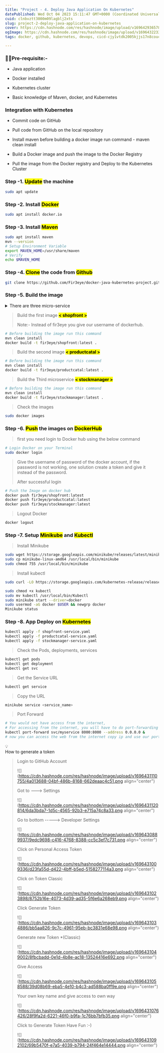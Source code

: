 ```yaml
---
title: "Project - 4. Deploy Java Application On Kubernetes"
datePublished: Wed Oct 04 2023 15:11:47 GMT+0000 (Coordinated Universal Time)
cuid: clnbvztt3000m09lagblj2xts
slug: project-2-deploy-java-application-on-kubernetes
cover: https://cdn.hashnode.com/res/hashnode/image/upload/v1696429365785/fc8c4f60-6a3d-4712-bc00-f01341e12ce7.png
ogImage: https://cdn.hashnode.com/res/hashnode/image/upload/v1696432233454/59e8aee7-fa7b-4bb9-8b6e-a75c2d3e1ecd.png
tags: docker, github, kubernetes, devops, cicd-cjy1vtdk2005kjjs17n8couc3

---
```


### 📢🎡**Pre-requisite:-**

* Java application
    
* Docker installed
    
* Kubernetes cluster
    
* Basic knowledge of Maven, docker, and Kubernetes
    

### **Integration with Kubernetes**

* Commit code on GitHub
    
* Pull code from GitHub on the local repository
    
* Install maven before building a docker image run command - maven clean install
    
* Build a Docker image and push the image to the Docker Registry
    
* Pull the image from the Docker registry and Deploy to the Kubernetes Cluster
    

### Step -1. **<mark>Update</mark>** the machine

```bash
sudo apt update
```

### Step -2. Install **<mark>Docker</mark>**

```bash
sudo apt install docker.io
```

### Step -3. Install **<mark>Maven</mark>**

```bash
sudo apt install maven
mvn --version
# Setup Environment Variable
export MAVEN_HOME=/usr/share/maven
# Verify
echo $MAVEN_HOME
```

### Step -4. **<mark>Clone</mark>** the code from **<mark>Github</mark>**

```bash
git clone https://github.com/Fir3eye/docker-java-kubernetes-project.git
```

### Step -5. Build the image

<details data-node-type="hn-details-summary"><summary>There are three micro-service</summary><div data-type="detailsContent">&lt; shopfront &gt;, &lt; productcatal &gt;, &lt; stockmanager &gt;</div></details>

> Build the first image **<mark>&lt; shopfront &gt;</mark>**
> 
> Note:- Instead of fir3eye you give our username of dockerhub.

```bash
# Before building the image run this command
mvn clean install
docker build -t fir3eye/shopfront:latest .
```

> Build the second image **<mark>&lt; productcatal &gt;</mark>**

```bash
# Before building the image run this command
mvn clean install
docker build -t fir3eye/productcatal:latest .
```

> Build the Third microservice **<mark>&lt; stockmanager &gt;</mark>**

```bash
# Before building the image run this command
mvn clean install
docker build -t fir3eye/stockmanager:latest .
```

> Check the images

```bash
sudo docker images
```

### Step -6. **<mark>Push</mark>** the images on **<mark>DockerHub</mark>**

> first you need login to Docker hub using the below command

```bash
# Login Docker on your Terminal
sudo docker login
```

> Give the username of password of the docker account, if the password is not working, one solution create a token and give it instead of the password.
> 
> After successful login

```bash
# Push the Image on docker hub
docker push fir3eye/shopfront:latest
docker push fir3eye/productcatal:latest 
docker push fir3eye/stockmanager:latest
```

> Logout Docker

```bash
docker logout
```

### Step -7. Setup <mark>Minikube</mark> and **<mark>Kubectl</mark>**

> Install Minikube

```bash
sudo wget https://storage.googleapis.com/minikube/releases/latest/minikube-linux-amd64
sudo cp minikube-linux-amd64 /usr/local/bin/minikube
sudo chmod 755 /usr/local/bin/minikube
```

> Install kubectl

```bash
sudo curl -LO https://storage.googleapis.com/kubernetes-release/release/`curl -s https://storage.googleapis.com/kubernetes-release/release/stable.txt`/bin/linux/amd64/kubectl

sudo chmod +x kubectl
sudo mv kubectl /usr/local/bin/Kubectl
sudo minikube start --driver=docker
sudo usermod -aG docker $USER && newgrp docker
Minikube status
```

### Step -8. App Deploy on **<mark>Kubernetes</mark>**

```bash
kubectl apply -f shopfront-service.yaml
kubectl apply -f productcatal-service.yaml
kubectl apply -f stockmanager-service.yaml
```

> Check the Pods, deployments, services

```bash
kubectl get pods
kubectl get deployment
kubectl get svc
```

> Get the Service URL

```bash
kubectl get service
```

> Copy the URL

```bash
minikube service <service_name>
```

> Port Forward

```bash
# You would not have access from the internet, 
# For accessing from the internet, you will have to do port-forwarding
kubectl port-forward svc/myservice 8000:8000 --address 0.0.0.0 &
# now you can access the web from the internet copy ip and use our port
```

<div data-node-type="callout">
<div data-node-type="callout-emoji">💡</div>
<div data-node-type="callout-text">How to generate a token</div>
</div>

> Login to GitHub Account
> 
> ![](https://cdn.hashnode.com/res/hashnode/image/upload/v1696431110755/4a013688-04bf-486b-8168-662deaac4c51.png align="center")
> 
> Got to ---&gt; Settings
> 
> ![](https://cdn.hashnode.com/res/hashnode/image/upload/v1696431120814/6da3bda7-1d5c-4565-92b3-e715a74c8a33.png align="center")
> 
> Go to bottom -----&gt; Developer Settings
> 
> ![](https://cdn.hashnode.com/res/hashnode/image/upload/v1696430889937/9edc9698-c416-4768-8388-cc5c3ef7c731.png align="center")
> 
> Click on Personal Access Token
> 
> ![](https://cdn.hashnode.com/res/hashnode/image/upload/v1696431009336/d23fa55d-d422-4bff-b5ed-5158277114a3.png align="center")
> 
> Click on Token Classic
> 
> ![](https://cdn.hashnode.com/res/hashnode/image/upload/v1696431023898/8752b16e-4073-4d39-ad35-5f6e6a268eb9.png align="center")
> 
> Click Generate Token
> 
> ![](https://cdn.hashnode.com/res/hashnode/image/upload/v1696431034886/bb5aa826-9c7c-4961-95eb-bc3831e68e98.png align="center")
> 
> Generate new Token \*(Classic)
> 
> ![](https://cdn.hashnode.com/res/hashnode/image/upload/v1696431049002/8fbcbadd-0e1d-4b8e-ac18-13524416e692.png align="center")
> 
> Give Access
> 
> ![](https://cdn.hashnode.com/res/hashnode/image/upload/v1696431058588/39d08b69-eba5-4e10-b4c3-ad588ba0ff9e.png align="center")
> 
> Your own key name and give access to own way
> 
> ![](https://cdn.hashnode.com/res/hashnode/image/upload/v1696431076426/28f9fa2d-6221-46f0-b9fa-1c76bb7bfb35.png align="center")
> 
> Click to Generate Token Have Fun :-)
> 
> ![](https://cdn.hashnode.com/res/hashnode/image/upload/v1696431092102/69b5470f-e7a5-4039-b794-24f464e14444.png align="center")